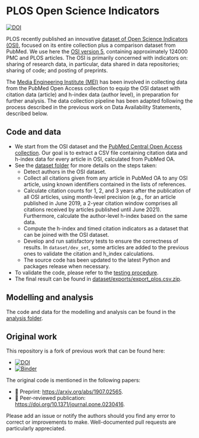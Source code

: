 # PLOS Open Science Indicators

[![DOI](https://zenodo.org/badge/DOI/10.5281/zenodo.10256816.svg)](https://doi.org/10.5281/zenodo.10256816)

PLOS recently published an innovative [dataset of Open Science Indicators (OSI)](https://doi.org/10.6084/m9.figshare.21687686.v5), focused on its entire collection plus a comparison dataset from PubMed. We use here the [OSI version 5](https://plos.figshare.com/articles/dataset/PLOS_Open_Science_Indicators/21687686/5), containing approximately 124000 PMC and PLOS articles. The OSI is primarily concerned with indicators on: sharing of research data, in particular, data shared in data repositories; sharing of code; and posting of preprints.

The [Media Engineering Institute (MEI)](https://heig-vd.ch/en/research/mei) has been involved in collecting data from the PubMed Open Access collection to equip the OSI dataset with citation data (article) and h-index data (author level), in preparation for further analysis. The data collection pipeline has been adapted following the process described in the previous work on Data Availability Statements, described below.

## Code and data

* We start from the OSI dataset and the [PubMed Central Open Access collection](https://www.ncbi.nlm.nih.gov/pmc/tools/openftlist). Our goal is to extract a CSV file containing citation data and h-index data for every article in OSI, calculated from PubMed OA.
* See the [dataset folder](dataset) for more details on the steps taken:
  * Detect authors in the OSI dataset.
  * Collect all citations given from any article in PubMed OA to any OSI article, using known identifiers contained in the lists of references.
  * Calculate citation counts for 1, 2, and 3 years after the publication of all OSI articles, using month-level precision (e.g., for an article published in June 2019, a 2-year citation window comprises all citations received by articles published until June 2021). Furthermore, calculate the author-level h-index based on the same data.
  * Compute the h-index and timed citation indicators as a dataset that can be joined with the OSI dataset.
  * Develop and run satisfactory tests to ensure the correctness of results. In `dataset/dev_set`, some articles are added to the previous ones to validate the citation and h_index calculations.
  * The source code has been updated to the latest Python and packages release when necessary.
* To validate the code, please refer to the [testing procedure](test.md).
* The final result can be found in [dataset/exports/export_plos.csv.zip](dataset/exports/export_plos.csv.zip).

## Modelling and analysis

The code and data for the modelling and analysis can be found in the [analysis folder](analysis).


## Original work

This repository is a fork of previous work that can be found here:

* [![DOI](https://zenodo.org/badge/180121200.svg)](https://zenodo.org/badge/latestdoi/180121200)
* [![Binder](https://mybinder.org/badge_logo.svg)](https://mybinder.org/v2/gh/alan-turing-institute/das-public/master?filepath=notebooks%2FDescriptiveFigures.ipynb)

The original code is mentioned in the following papers:

* 📃 Preprint: https://arxiv.org/abs/1907.02565.
* 📝 Peer-reviewed publication: https://doi.org/10.1371/journal.pone.0230416.

Please add an issue or notify the authors should you find any error to correct or improvements to make.
Well-documented pull requests are particularly appreciated.